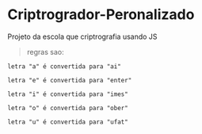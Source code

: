 # Criptrogrador-Peronalizado
Projeto da escola que criptrografia usando JS


> regras sao: 

```letra "a" é convertida para "ai"```

```letra "e" é convertida para "enter"```

```letra "i" é convertida para "imes"```

```letra "o" é convertida para "ober"```

```letra "u" é convertida para "ufat"```
